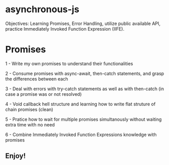 # asynchronous-js
Objectives: Learning Promises, Error Handling, utilize public available API, practice Immediately Invoked Function Expression (IIFE). 

# Promises
1 - Write my own promises to understand their functionalities

2 - Consume promises with async-await, then-catch statements, and grasp the differences between each

3 - Deal with errors with try-catch statements as well as with then-catch (in case a promise was or not resolved)

4 - Void callback hell structure and learning how to write flat struture of chain promises (clean)

5 - Pratice how to wait for multiple promises simultanously without waiting extra time with no need

6 - Combine Immediately Invoked Function Expressions knowledge with promises


## Enjoy!
